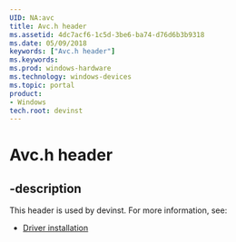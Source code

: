 ```yaml
---
UID: NA:avc
title: Avc.h header
ms.assetid: 4dc7acf6-1c5d-3be6-ba74-d76d6b3b9318
ms.date: 05/09/2018
keywords: ["Avc.h header"]
ms.keywords: 
ms.prod: windows-hardware
ms.technology: windows-devices
ms.topic: portal
product:
- Windows
tech.root: devinst
---
```


# Avc.h header


## -description


This header is used by devinst. For more information, see:

- [Driver installation](../_devinst/index.md)
